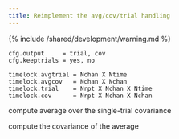 ```yaml
---
title: Reimplement the avg/cov/trial handling
---
```


{% include /shared/development/warning.md %}


    cfg.output     = trial, cov
    cfg.keeptrials = yes, no

    timelock.avgtrial = Nchan X Ntime
    timelock.avgcov   = Nchan X Nchan
    timelock.trial    = Nrpt X Nchan X Ntime
    timelock.cov      = Nrpt X Nchan X Nchan

compute average over the single-trial covariance

compute the covariance of the average
